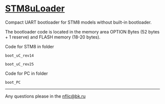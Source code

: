 # [STM8uLoader](http://nflic.ru/STM8/STM8uLoader/index.html)

Compact UART bootloader for STM8 models without built-in bootloader.

The bootloader code is located in the memory area OPTION Bytes (52 bytes + 1 reserve) and FLASH memory (18-20 bytes).

Code for STM8 in folder

    boot_uC_rev14
    
    boot_uC_rev25
    
Code for PC in folder

    boot_PC
    
***
Any questions please in the nflic@bk.ru
